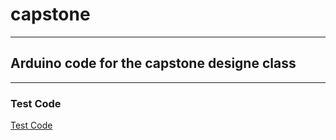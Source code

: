 # capstone
------

## Arduino code for the capstone designe class
------

### Test Code

[Test Code](https://github.com/EstelleY0/capstone/tree/main/testcode)
